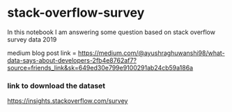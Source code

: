 # stack-overflow-survey
In this notebook I am answering some question based on stack overflow survey data 2019

medium blog post link = https://medium.com/@ayushraghuwanshi98/what-data-says-about-developers-2fb4e8762af7?source=friends_link&sk=649ed30e799e9100291ab24cb59a186a
### link to download the dataset
https://insights.stackoverflow.com/survey

